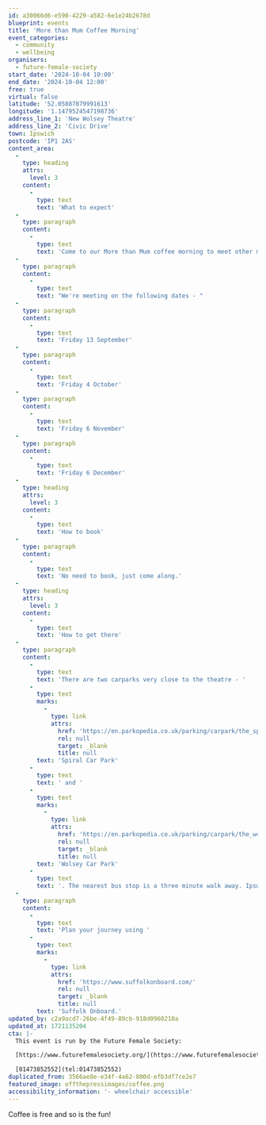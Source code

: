 ```yaml
---
id: a30066d6-e590-4229-a582-6e1e24b2678d
blueprint: events
title: 'More than Mum Coffee Morning'
event_categories:
  - community
  - wellbeing
organisers:
  - future-female-society
start_date: '2024-10-04 10:00'
end_date: '2024-10-04 12:00'
free: true
virtual: false
latitude: '52.05887879991613'
longitude: '1.1479524547198736'
address_line_1: 'New Wolsey Theatre'
address_line_2: 'Civic Drive'
town: Ipswich
postcode: 'IP1 2AS'
content_area:
  -
    type: heading
    attrs:
      level: 3
    content:
      -
        type: text
        text: 'What to expect'
  -
    type: paragraph
    content:
      -
        type: text
        text: 'Come to our More than Mum coffee morning to meet other mums and find out about events and support in Ipswich for mums like you! '
  -
    type: paragraph
    content:
      -
        type: text
        text: "We're meeting on the following dates - "
  -
    type: paragraph
    content:
      -
        type: text
        text: 'Friday 13 September'
  -
    type: paragraph
    content:
      -
        type: text
        text: 'Friday 4 October'
  -
    type: paragraph
    content:
      -
        type: text
        text: 'Friday 6 November'
  -
    type: paragraph
    content:
      -
        type: text
        text: 'Friday 6 December'
  -
    type: heading
    attrs:
      level: 3
    content:
      -
        type: text
        text: 'How to book'
  -
    type: paragraph
    content:
      -
        type: text
        text: 'No need to book, just come along.'
  -
    type: heading
    attrs:
      level: 3
    content:
      -
        type: text
        text: 'How to get there'
  -
    type: paragraph
    content:
      -
        type: text
        text: 'There are two carparks very close to the theatre - '
      -
        type: text
        marks:
          -
            type: link
            attrs:
              href: 'https://en.parkopedia.co.uk/parking/carpark/the_spiral/ip1/ipswich/?arriving=202404081230&leaving=202404081430'
              rel: null
              target: _blank
              title: null
        text: 'Spiral Car Park'
      -
        type: text
        text: ' and '
      -
        type: text
        marks:
          -
            type: link
            attrs:
              href: 'https://en.parkopedia.co.uk/parking/carpark/the_wolsey/ip1/ipswich/?arriving=202404081230&leaving=202404081430'
              rel: null
              target: _blank
              title: null
        text: 'Wolsey Car Park'
      -
        type: text
        text: '. The nearest bus stop is a three minute walk away. Ipswich rail station is a 15 minute walk from the theatre.'
  -
    type: paragraph
    content:
      -
        type: text
        text: 'Plan your journey using '
      -
        type: text
        marks:
          -
            type: link
            attrs:
              href: 'https://www.suffolkonboard.com/'
              rel: null
              target: _blank
              title: null
        text: 'Suffolk Onboard.'
updated_by: c2a9acd7-26be-4f49-89cb-918d0960210a
updated_at: 1721135204
cta: |-
  This event is run by the Future Female Society:

  [https://www.futurefemalesociety.org/](https://www.futurefemalesociety.org/)

  [01473852552](tel:01473852552)
duplicated_from: 3566ae8e-e34f-4a62-800d-efb3df7ce2e7
featured_image: offthepressimages/coffee.png
accessibility_information: '- wheelchair accessible'
---
```

Coffee is free and so is the fun!